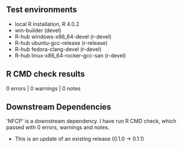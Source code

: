 ## Test environments
- local R installation, R 4.0.2
- win-builder (devel)
- R-hub windows-x86_64-devel (r-devel)
- R-hub ubuntu-gcc-release (r-release)
- R-hub fedora-clang-devel (r-devel)
- R-hub linux-x86_64-rocker-gcc-san (r-devel)

## R CMD check results

0 errors | 0 warnings | 0 notes

## Downstream Dependencies

'NFCP' is a downstream dependency. I have run R CMD check, which passed with 0 errors, warnings and notes.

* This is an update of an existing release (0.1.0 -> 0.1.1)
